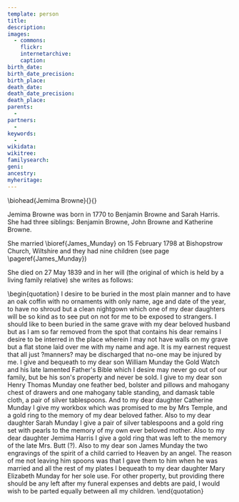```yaml
---
template: person
title:
description:
images:
  - commons: 
    flickr: 
    internetarchive: 
    caption: 
birth_date: 
birth_date_precision: 
birth_place: 
death_date: 
death_date_precision: 
death_place: 
parents:
  - 
partners:
  - 
keywords:
  - 
wikidata: 
wikitree: 
familysearch: 
geni: 
ancestry: 
myheritage: 
---
```

\biohead{Jemima Browne}{}{}

Jemima Browne was born in	1770 to Benjamin Browne and Sarah Harris. She had three siblings: Benjamin Browne, John Browne and Katherine Browne.

She married \bioref{James_Munday} on 15 February 1798 at Bishopstrow Church, Wiltshire and they had nine children (see page \pageref{James_Munday})

She died on 27 May 1839 and in her will (the original of which is held by a living family relative) she writes as follows:

\begin{quotation}
I desire to be buried in the most plain manner and to have an oak coffin with no ornaments with only name, age and date of the year, to have no shroud but a clean nightgown which one of my dear daughters will be so kind as to see put on not for me to be exposed to strangers. I should like to been buried in the same grave with my dear beloved husband but as I am so far removed from the spot that contains his dear remains I desire to be interred in the place wherein I may not have walls on my grave but a flat stone laid over me with my name and age. It is my earnest request that all just ?manners? may be discharged that no-one may be injured by me. I give and bequeath to my dear son William Munday the Gold Watch and his late lamented Father's Bible which I desire may never go out of our family, but be his son's property and never be sold. I give to my dear son Henry Thomas Munday one feather bed, bolster and pillows and mahogany chest of drawers and one mahogany table standing, and damask table cloth, a pair of silver tablespoons. And to my dear daughter Catherine Munday I give my workbox which was promised to me by Mrs Temple, and a gold ring to the memory of my dear beloved father. Also to my dear daughter Sarah Munday I give a pair of silver tablespoons and a gold ring set with pearls to the memory of my own ever beloved mother. Also to my dear daughter Jemima Harris I give a gold ring that was left to the memory of the late Mrs. Butt (?). Also to my dear son James Munday the two engravings of the spirit of a child carried to Heaven by an angel. The reason of me not leaving him spoons was that I gave them to him when he was married and all the rest of my plates I bequeath to my dear daughter Mary Elizabeth Munday for her sole use. For other property, but providing there should be any left after my funeral expenses and debts are paid, I would wish to be parted equally between all my children.
\end{quotation}
